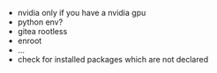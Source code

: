 - nvidia only if you have a nvidia gpu
- python env?
- gitea rootless
- enroot
- ...
- check for installed packages which are not declared
